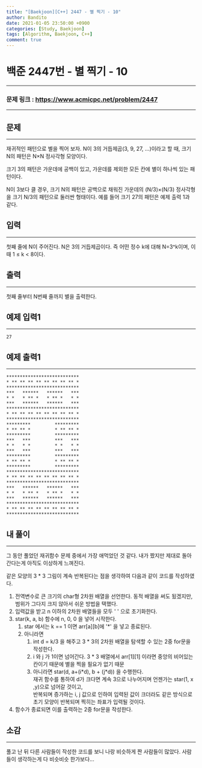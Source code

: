 ```yaml
---
title: "[Baekjoon][C++] 2447 - 별 찍기 - 10"
author: Bandito
date: 2021-01-05 23:50:00 +0900
categories: [Study, Baekjoon]
tags: [Algorithm, Baekjoon, C++]
comment: true
---
```

 
# 백준 2447번 - 별 찍기 - 10
***
### 문제 링크 : <https://www.acmicpc.net/problem/2447>

***

## 문제
***
재귀적인 패턴으로 별을 찍어 보자. N이 3의 거듭제곱(3, 9, 27, ...)이라고 할 때, 크기 N의 패턴은 N×N 정사각형 모양이다.   

크기 3의 패턴은 가운데에 공백이 있고, 가운데를 제외한 모든 칸에 별이 하나씩 있는 패턴이다.    

N이 3보다 클 경우, 크기 N의 패턴은 공백으로 채워진 가운데의 (N/3)×(N/3) 정사각형을 크기 N/3의 패턴으로 둘러싼 형태이다. 예를 들어 크기 27의 패턴은 예제 출력 1과 같다.   

## 입력
***
첫째 줄에 N이 주어진다. N은 3의 거듭제곱이다. 즉 어떤 정수 k에 대해 N=3^k이며, 이때 1 ≤ k < 8이다.

## 출력
***
첫째 줄부터 N번째 줄까지 별을 출력한다.

## 예제 입력1
***
```console
27
```

## 예제 출력1
***
```console
***************************
* ** ** ** ** ** ** ** ** *
***************************
***   ******   ******   ***
* *   * ** *   * ** *   * *
***   ******   ******   ***
***************************
* ** ** ** ** ** ** ** ** *
***************************
*********         *********
* ** ** *         * ** ** *
*********         *********
***   ***         ***   ***
* *   * *         * *   * *
***   ***         ***   ***
*********         *********
* ** ** *         * ** ** *
*********         *********
***************************
* ** ** ** ** ** ** ** ** *
***************************
***   ******   ******   ***
* *   * ** *   * ** *   * *
***   ******   ******   ***
***************************
* ** ** ** ** ** ** ** ** *
***************************
```

## 내 풀이
***

그 동안 풀었던 재귀함수 문제 중에서 가장 애먹었던 것 같다. 내가 짰지만 제대로 돌아간다는게 아직도 이상하게 느껴진다.

같은 모양의 3 * 3 그림이 계속 반복된다는 점을 생각하여 다음과 같이 코드를 작성하였다.   

1. 전역변수로 큰 크기의 char형 2차원 배열을 선언한다. 동적 배열을 써도 됬겠지만, 범위가 그다지 크지 않아서 쉬운 방법을 택했다.
2. 입력값을 받고 n 이하의 2차원 배열들을 모두 ' ' 으로 초기화한다.
3. star(k, a, b) 함수에 n, 0, 0 을 넣어 시작한다.
    1. star 에서는 k == 1 이면 arr\[a\]\[b\]에 '*' 을 넣고 종료된다.
    2. 아니라면 
        1. int d = k/3 을 해주고 3 * 3의 2차원 배열을 탐색할 수 있는 2중 for문을 작성한다.
        2. i 와 j 가 1이면 넘어간다. 3 * 3 배열에서 arr\[1\]\[1\] 이라면 중앙의 비어있는 칸이기 때문에 별을 찍을 필요가 없기 때문
        3. 아니라면 star(d, a+(i\*d), b + (j\*d)) 을 수행한다.    
        재귀 함수를 통하여 d가 크다면 계속 3으로 나누어지며 언젠가는 star(1, x ,y)으로 넘어갈 것이고,    
        반복되며 증가하는 i, j 값으로 인하여 입력된 값이 크더라도 같은 방식으로 초기 모양이 반복되며 찍히는 좌표가 입력될 것이다.   
4. 함수가 종료되면 이를 출력하는 2중 for문을 작성한다. 

<script src="https://gist.github.com/Suppplier/0f2b892d86bd4f64983ad8a668b787e4.js"></script>


## 소감
***

풀고 난 뒤 다른 사람들이 작성한 코드를 보니 나랑 비슷하게 짠 사람들이 많았다. 사람들이 생각하는게 다 비슷비슷 한가보다...

